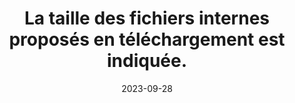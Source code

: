 ---
N: '143'
Rubrique: Liens
title: La taille des fichiers internes proposés en téléchargement est indiquée.
detail: La taille des fichiers internes proposés en téléchargement est indiquée.
categories: [" Liens"]
agrege: O4143-E048
opquast: '4143'
indiceebook: '48'
description: "Règle n° 048"
weight:  048
actif: '1'
layout: rules
date: 2023-09-28
tags: ["", ""]
objectif: ["", ""]
Meo: ""
Controle: ""
Auteur: ""
---